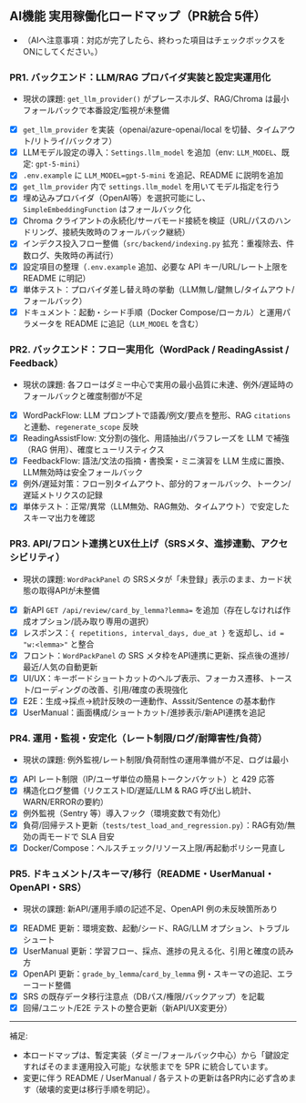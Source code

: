 ## AI機能 実用稼働化ロードマップ（PR統合 5件）
- （AIへ注意事項：対応が完了したら、終わった項目はチェックボックスをONにしてください。）

### PR1. バックエンド：LLM/RAG プロバイダ実装と設定実運用化
- 現状の課題: `get_llm_provider()` がプレースホルダ、RAG/Chroma は最小フォールバックで本番設定/監視が未整備
- [x] `get_llm_provider` を実装（openai/azure-openai/local を切替、タイムアウト/リトライ/バックオフ）
- [x] LLMモデル設定の導入：`Settings.llm_model` を追加（env: `LLM_MODEL`、既定: `gpt-5-mini`）
- [x] `.env.example` に `LLM_MODEL=gpt-5-mini` を追記、README に説明を追加
- [x] `get_llm_provider` 内で `settings.llm_model` を用いてモデル指定を行う
- [x] 埋め込みプロバイダ（OpenAI等）を選択可能にし、`SimpleEmbeddingFunction` はフォールバック化
- [x] Chroma クライアントの永続化/サーバモード接続を検証（URL/パスのハンドリング、接続失敗時のフォールバック継続）
- [x] インデクス投入フロー整備（`src/backend/indexing.py` 拡充：重複除去、件数ログ、失敗時の再試行）
- [x] 設定項目の整理（`.env.example` 追加、必要な API キー/URL/レート上限を README に明記）
- [x] 単体テスト：プロバイダ差し替え時の挙動（LLM無し/鍵無し/タイムアウト/フォールバック）
- [x] ドキュメント：起動・シード手順（Docker Compose/ローカル）と運用パラメータを README に追記（`LLM_MODEL` を含む）

### PR2. バックエンド：フロー実用化（WordPack / ReadingAssist / Feedback）
- 現状の課題: 各フローはダミー中心で実用の最小品質に未達、例外/遅延時のフォールバックと確度制御が不足
- [x] WordPackFlow: LLM プロンプトで語義/例文/要点を整形、RAG `citations` と連動、`regenerate_scope` 反映
- [x] ReadingAssistFlow: 文分割の強化、用語抽出/パラフレーズを LLM で補強（RAG 併用）、確度ヒューリスティクス
- [x] FeedbackFlow: 語法/文法の指摘・書換案・ミニ演習を LLM 生成に置換、LLM無効時は安全フォールバック
- [x] 例外/遅延対策：フロー別タイムアウト、部分的フォールバック、トークン/遅延メトリクスの記録
- [x] 単体テスト：正常/異常（LLM無効、RAG無効、タイムアウト）で安定したスキーマ出力を確認

### PR3. API/フロント連携とUX仕上げ（SRSメタ、進捗連動、アクセシビリティ）
- 現状の課題: `WordPackPanel` の SRSメタが「未登録」表示のまま、カード状態の取得APIが未整備
- [x] 新API `GET /api/review/card_by_lemma?lemma=` を追加（存在しなければ作成オプション/読み取り専用の選択）
- [x] レスポンス：`{ repetitions, interval_days, due_at }` を返却し、`id = "w:<lemma>"` と整合
- [x] フロント：`WordPackPanel` の SRS メタ枠をAPI連携に更新、採点後の進捗/最近/人気の自動更新
- [x] UI/UX：キーボードショートカットのヘルプ表示、フォーカス遷移、トースト/ローディングの改善、引用/確度の表現強化
- [x] E2E：生成→採点→統計反映の一連動作、Asssit/Sentence の基本動作
- [x] UserManual：画面構成/ショートカット/進捗表示/新API連携を追記

### PR4. 運用・監視・安定化（レート制限/ログ/耐障害性/負荷）
- 現状の課題: 例外監視/レート制限/負荷耐性の運用準備が不足、ログは最小
- [x] API レート制限（IP/ユーザ単位の簡易トークンバケット）と 429 応答
- [x] 構造化ログ整備（リクエストID/遅延/LLM & RAG 呼び出し統計、WARN/ERRORの要約）
- [x] 例外監視（Sentry 等）導入フック（環境変数で有効化）
- [x] 負荷/回帰テスト更新（`tests/test_load_and_regression.py`）：RAG有効/無効の両モードで SLA 目安
- [x] Docker/Compose：ヘルスチェック/リソース上限/再起動ポリシー見直し

### PR5. ドキュメント/スキーマ/移行（README・UserManual・OpenAPI・SRS）
- 現状の課題: 新API/運用手順の記述不足、OpenAPI 例の未反映箇所あり
- [x] README 更新：環境変数、起動/シード、RAG/LLM オプション、トラブルシュート
- [x] UserManual 更新：学習フロー、採点、進捗の見える化、引用と確度の読み方
- [x] OpenAPI 更新：`grade_by_lemma`/`card_by_lemma` 例・スキーマの追記、エラーコード整備
- [x] SRS の既存データ移行注意点（DBパス/権限/バックアップ）を記載
- [x] 回帰/ユニット/E2E テストの整合更新（新API/UX変更分）

---
補足:
- 本ロードマップは、暫定実装（ダミー/フォールバック中心）から「鍵設定すればそのまま運用投入可能」な状態までを 5PR に統合しています。
- 変更に伴う README / UserManual / 各テストの更新は各PR内に必ず含めます（破壊的変更は移行手順を明記）。

